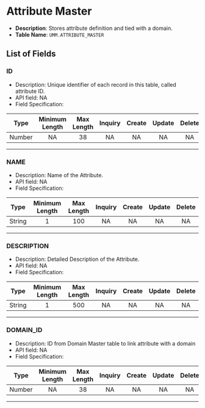 # Attribute Master

* **Description**: Stores attribute definition and tied with a domain.
* **Table Name**: `UMM.ATTRIBUTE_MASTER`

## List of Fields

### ID

* Description: Unique identifier of each record in this table, called attribute ID.
* API field: NA
* Field Specification:

| Type   | Minimum Length | Max Length | Inquiry  |    Create    |    Update    |    Delete    |
|--------|:--------------:|:----------:|:--------:|:------------:|:------------:|:------------:|
| Number  |     NA    |    38        |    NA     | NA     | NA |    NA     |

---

### NAME

* Description: Name of the Attribute.
* API field: NA
* Field Specification:

| Type   | Minimum Length | Max Length | Inquiry  |    Create    |    Update    |    Delete    |
|--------|:--------------:|:----------:|:--------:|:------------:|:------------:|:------------:|
| String  |     1    |    100        |    NA     | NA     | NA |    NA     |

---

### DESCRIPTION

* Description:  Detailed Description of the Attribute.
* API field: NA
* Field Specification:

| Type   | Minimum Length | Max Length | Inquiry  |    Create    |    Update    |    Delete    |
|--------|:--------------:|:----------:|:--------:|:------------:|:------------:|:------------:|
| String  |     1    |    500        |    NA     | NA     | NA |    NA     |

---

### DOMAIN_ID

* Description: ID from Domain Master table to link attribute with a domain
* API field: NA
* Field Specification:

| Type   | Minimum Length | Max Length | Inquiry  |    Create    |    Update    |    Delete    |
|--------|:--------------:|:----------:|:--------:|:------------:|:------------:|:------------:|
| Number  |     NA    |    38        |    NA     | NA     | NA |    NA     |

---
